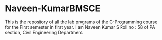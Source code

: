 # Naveen-KumarBMSCE
This is the repository of all the lab programs of the C-Programming course for the First semester  in first year. I am Naveen Kumar S Roll no : 58 of PA section, Civil Engineering Department.
